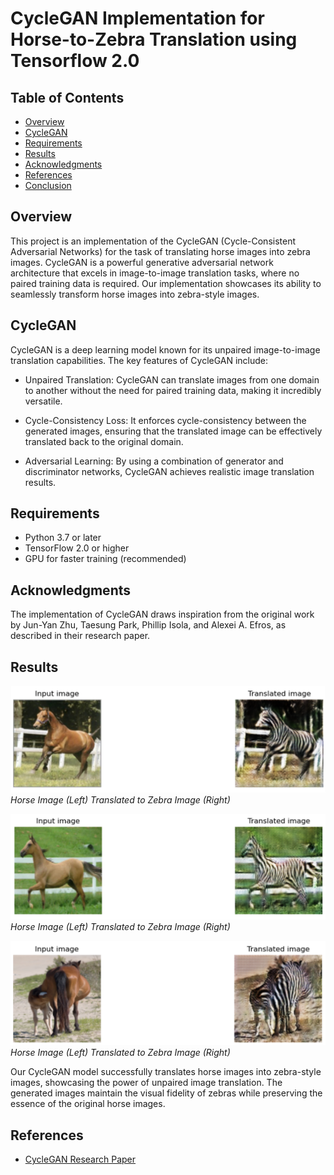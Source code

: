 # CycleGAN Implementation for Horse-to-Zebra Translation using Tensorflow 2.0


## Table of Contents

- [Overview](#overview)
- [CycleGAN](#cyclegan)
- [Requirements](#requirements)
- [Results](#results)
- [Acknowledgments](#acknowledgments)
- [References](#references)
- [Conclusion](#conclusion)

## Overview

This project is an implementation of the CycleGAN (Cycle-Consistent Adversarial Networks) for the task of translating horse images into zebra images. CycleGAN is a powerful generative adversarial network architecture that excels in image-to-image translation tasks, where no paired training data is required. Our implementation showcases its ability to seamlessly transform horse images into zebra-style images.

## CycleGAN

CycleGAN is a deep learning model known for its unpaired image-to-image translation capabilities. The key features of CycleGAN include:

- Unpaired Translation: CycleGAN can translate images from one domain to another without the need for paired training data, making it incredibly versatile.

- Cycle-Consistency Loss: It enforces cycle-consistency between the generated images, ensuring that the translated image can be effectively translated back to the original domain.

- Adversarial Learning: By using a combination of generator and discriminator networks, CycleGAN achieves realistic image translation results.

## Requirements

- Python 3.7 or later
- TensorFlow 2.0 or higher
- GPU for faster training (recommended)

## Acknowledgments

The implementation of CycleGAN draws inspiration from the original work by Jun-Yan Zhu, Taesung Park, Phillip Isola, and Alexei A. Efros, as described in their research paper.

## Results

![Horse-to-Zebra Translation](results/picture1.png)<br>
*Horse Image (Left) Translated to Zebra Image (Right)*

![Horse-to-Zebra Translation](results/picture2.png)<br>
*Horse Image (Left) Translated to Zebra Image (Right)*

![Horse-to-Zebra Translation](results/picture3.png)<br>
*Horse Image (Left) Translated to Zebra Image (Right)*

Our CycleGAN model successfully translates horse images into zebra-style images, showcasing the power of unpaired image translation. The generated images maintain the visual fidelity of zebras while preserving the essence of the original horse images.

## References

- [CycleGAN Research Paper](https://arxiv.org/abs/1703.10593)

